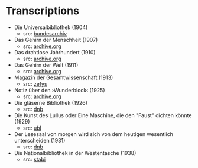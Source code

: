 # Transcriptions

- Die Universalbibliothek (1904)
    - src: [bundesarchiv](https://www.bundesarchiv.de/)
- Das Gehirn der Menschheit (1907)
    - src: [archive.org](https://archive.org/details/SddeutscheMonatshefte1907Jg04-2)
- Das drahtlose Jahrhundert (1910)
    - src: [archive.org](https://archive.org/details/dieweltinhundert00lbbe)
- Das Gehirn der Welt (1911)
    - src: [archive.org](https://archive.org/details/derenergetische00ostwgoog/)
- Magazin der Gesamtwissenschaft (1913)
    - src: [zefys](http://zefys.staatsbibliothek-berlin.de/kalender/auswahl/date/1913-08-04/27646518/)
- Notiz über den ›Wunderblock‹ (1925)
    - src: [archive.org](https://archive.org/details/InternationaleZeitschriftFuumlrPsychoanalyseXi.band1925Heft1/page/n7)
- Die gläserne Bibliothek (1926)
    - src: [dnb](http://d-nb.info/012993158)
- Die Kunst des Lullus oder Eine Maschine, die den "Faust" dichten könnte (1929)
    - src: [ubl](https://katalog.ub.uni-leipzig.de/Record/0002534186)
- Der Lesesaal von morgen wird sich von dem heutigen wesentlich unterscheiden (1931)
    - src: [dnb](http://d-nb.info/574598898)
- Die Nationalbibliothek in der Westentasche (1938)
    - src: [stabi](http://stabikat.de/DB=1/XMLPRS=N/PPN?PPN=165994797)
